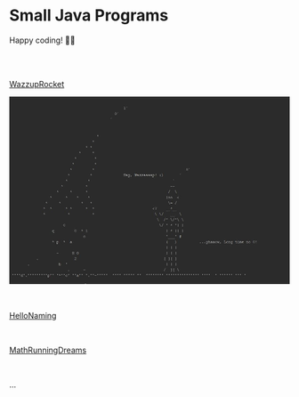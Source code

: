 # Small Java Programs

Happy coding! 🌴🤓

<br>
<br>

[WazzupRocket](https://github.com/evajavadev/SmallJavaPrograms/blob/master/WazzupRocket.java)

![wazzup rocket](/images/wazzuprocket.jpg)

<br>

[HelloNaming](https://github.com/evajavadev/SmallJavaPrograms/blob/master/Task01_HelloNaming.java)

<br>

[MathRunningDreams](https://github.com/evajavadev/SmallJavaPrograms/blob/master/Task02_MathRunningDreams.java)

<br>

...